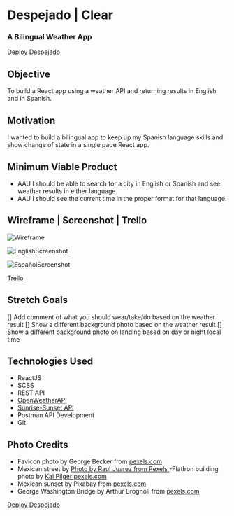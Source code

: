 # Despejado | Clear

### A Bilingual Weather App

[Deploy Despejado](http://despejado.surge.sh/)

## Objective
To build a React app using a weather API and returning results in English and in Spanish. 

## Motivation
I wanted to build a bilingual app to keep up my Spanish language skills and show change of state in a single page React app.

## Minimum Viable Product
- AAU I should be able to search for a city in English or Spanish and see weather results in either language.
- AAU I should see the current time in the proper format for that language.

## Wireframe | Screenshot | Trello
![Wireframe](https://bit.ly/2VMY0yy)

![EnglishScreenshot](https://bit.ly/3qEFNkW)

![EspañolScreenshot](https://bit.ly/3oGzpYJ)

[Trello](https://trello.com/b/iL32H5O7/despejado)

## Stretch Goals
[] Add comment of what you should wear/take/do based on the weather result
[] Show a different background photo based on the weather result
[] Show a different background photo on landing based on day or night local time

## Technologies Used
- ReactJS
- SCSS
- REST API
- [OpenWeatherAPI](https://openweathermap.org/)
- [Sunrise-Sunset API](https://sunrise-sunset.org/api)
- Postman API Development
- Git

## Photo Credits
- Favicon photo by George Becker from [pexels.com](https://www.pexels.com/@eye4dtail)
- Mexican street by [Photo by Raul Juarez from Pexels
](https://www.pexels.com/@raul-juarez-812352?utm_content=attributionCopyText&utm_medium=referral&utm_source=pexels)
-FlatIron building photo by [Kai Pilger pexels.com](https://www.pexels.com/@kaip?utm_content=attributionCopyText&utm_medium=referral&utm_source=pexels)
- Mexican sunset by Pixabay from [pexels.com](https://www.pexels.com/@pixabay)
- George Washington Bridge by Arthur Brognoli from [pexels.com](https://www.pexels.com/@arthurbrognoli)

[Deploy Despejado](http://despejado.surge.sh/)